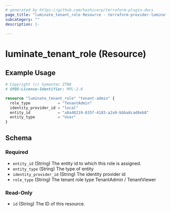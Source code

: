 ```yaml
---
# generated by https://github.com/hashicorp/terraform-plugin-docs
page_title: "luminate_tenant_role Resource - terraform-provider-luminate"
subcategory: ""
description: |-
  
---
```


# luminate_tenant_role (Resource)



## Example Usage

```terraform
# Copyright (c) Symantec ZTNA
# SPDX-License-Identifier: MPL-2.0

resource "luminate_tenant_role" "tenant-admin" {
  role_type            = "TenantAdmin"
  identity_provider_id = "local"
  entity_id            = "a8a48219-835f-4183-a2a9-bbba8cad8eb8"
  entity_type          = "User"
}
```

<!-- schema generated by tfplugindocs -->
## Schema

### Required

- `entity_id` (String) The entity id to which this role is assigned.
- `entity_type` (String) The type of entity
- `identity_provider_id` (String) The identity provider id
- `role_type` (String) The tenant role type TenantAdmin / TenantViewer

### Read-Only

- `id` (String) The ID of this resource.
